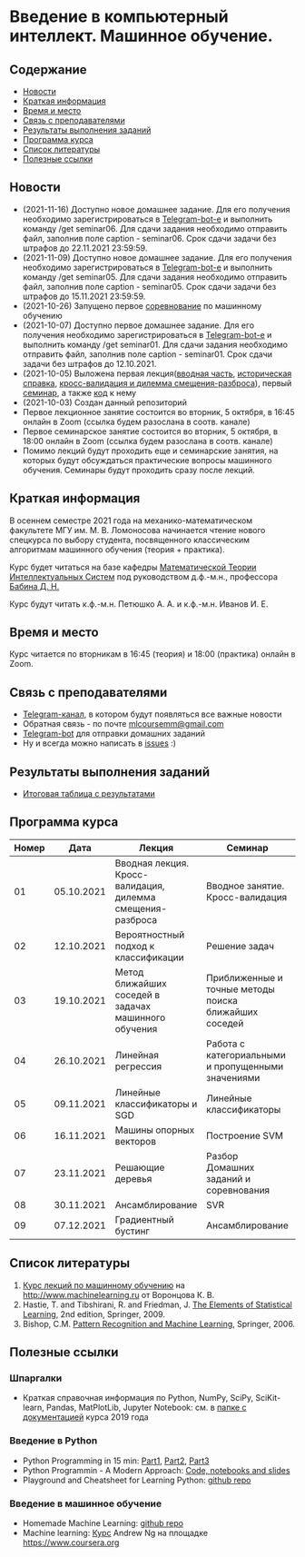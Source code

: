 # Введение в компьютерный интеллект. Машинное обучение.

## Содержание
* [Новости](#news)
* [Краткая информация](#info)
* [Время и место](#ww)
* [Связь с преподавателями](#feedback)
* [Результаты выполнения заданий](#marks)
* [Программа курса](#program)
* [Список литературы](#lit)
* [Полезные ссылки](#links)
## <a name="news" /> Новости

* (2021-11-16) Доступно новое домашнее задание. Для его получения необходимо зарегистрироваться в [Telegram-bot-е](https://t.me/ml2021sharebot) и выполнить команду /get seminar06. Для сдачи задания необходимо отправить файл, заполнив поле caption - seminar06. Срок сдачи задачи без штрафов до 22.11.2021 23:59:59.
* (2021-11-09) Доступно новое домашнее задание. Для его получения необходимо зарегистрироваться в [Telegram-bot-е](https://t.me/ml2021sharebot) и выполнить команду /get seminar05. Для сдачи задания необходимо отправить файл, заполнив поле caption - seminar05. Срок сдачи задачи без штрафов до 15.11.2021 23:59:59.
* (2021-10-26) Запущено первое [соревнование](https://www.kaggle.com/t/18d841b14168480eb305fa9444b46dce) по машинному обучению
* (2021-10-07) Доступно первое домашнее задание. Для его получения необходимо зарегистрироваться в [Telegram-bot-е](https://t.me/ml2021sharebot) и выполнить команду /get seminar01. Для сдачи задания необходимо отправить файл, заполнив поле caption - seminar01. Срок сдачи задачи без штрафов до 12.10.2021.
* (2021-10-05) Выложена первая лекция([вводная часть](https://github.com/mlcoursemm/ml2021autumn/blob/main/lectures/lecture01-intro.pdf), [историческая справка](https://github.com/mlcoursemm/ml2021autumn/blob/main/lectures/lecture01-history_ml_task.pdf), [кросс-валидация и дилемма смещения-разброса](https://github.com/mlcoursemm/ml2021autumn/blob/main/lectures/lecture01-crossval_bv.pdf)), первый [семинар](https://github.com/mlcoursemm/ml2021autumn/blob/main/seminars/seminar01-cv.pdf), а также [код](https://github.com/mlcoursemm/ml2021autumn/blob/main/seminars/seminar01-cv.ipynb) к нему
* (2021-10-03) Создан данный репозиторий
* Первое лекционное занятие состоится во вторник, 5 октября, в 16:45 онлайн в Zoom (ссылка будем разослана в соотв. канале)
* Первое семинарское занятие состоится во вторник, 5 октября, в 18:00 онлайн в Zoom (ссылка будем разослана в соотв. канале)
* Помимо лекций будут проходить еще и семинарские занятия, на которых будут обсуждаться практические вопросы машинного обучения. Семинары будут проходить сразу после лекций.
## <a name="info" /> Краткая информация 
В осеннем семестре 2021 года на механико-математическом факультете МГУ им. М. В. Ломоносова начинается чтение нового спецкурса по выбору студента, посвященного классическим алгоритмам машинного обучения (теория + практика). 

Курс будет читаться на базе кафедры [Математической Теории Интеллектуальных Систем](http://intsys.msu.ru) под руководством д.ф.-м.н., профессора [Бабина Д. Н.](http://intsys.msu.ru/staff/babin/) 

Курс будут читать к.ф.-м.н. Петюшко А. А. и к.ф.-м.н. Иванов И. Е.
## <a name="ww" /> Время и место 
Курс читается по вторникам в 16:45 (теория) и 18:00 (практика) онлайн в Zoom. 
## <a name="feedback" /> Связь с преподавателями
* [Telegram-канал](https://t.me/joinchat/RSbHl7Mnd_Q6M7FM), в котором будут появляться все важные новости
* Обратная связь - по почте mlcoursemm@gmail.com
* [Telegram-bot](https://t.me/ml2021sharebot) для отправки домашних заданий
* Ну и всегда можно написать в [issues](https://github.com/mlcoursemm/ml2021autumn/issues) :)
## <a name="marks" /> Результаты выполнения заданий
* [Итоговая таблица с результатами](https://docs.google.com/spreadsheets/d/1iev2-p4fweLHtSnd-eXP3EIWKZt7gUVv9bGSzKn83_E/edit?usp=sharing)
## <a name="program" /> Программа курса 
| Номер         | Дата          | Лекция                                            | Семинар                                 | ДЗ            |
| ------------- | ------------- | -------------                                     | -------------                           | ------------- |
| 01            | 05.10.2021    | Вводная лекция. Кросс-валидация, дилемма смещения-разброса | Вводное занятие. Кросс-валидация | |
| 02            | 12.10.2021    | Вероятностный подход к классификации | Решение задач | |
| 03            | 19.10.2021    | Метод ближайших соседей в задачах машинного обучения | Приближенные и точные методы поиска ближайших соседей | |
| 04            | 26.10.2021    | Линейная регрессия |  Работа с категориальными и пропущенными значениями | Соревнование |
| 05            | 09.11.2021    | Линейные классификаторы и SGD | Линейные классификаторы | Метрики качества |
| 06            | 16.11.2021    | Машины опорных векторов | Построение SVM | Построение SVM |
| 07            | 23.11.2021    | Решающие деревья | Разбор Домашних заданий и соревнования | Соревнование |
| 08            | 30.11.2021    | Ансамблирование | SVR |  |
| 09            | 07.12.2021    | Градиентный бустинг | Ансамблирование |  |

## <a name="lit" /> Список литературы
1. [Курс лекций по машинному обучению](http://www.machinelearning.ru/wiki/index.php?title=Машинное_обучение_%28курс_лекций%2C_К.В.Воронцов%29) на http://www.machinelearning.ru от Воронцова К. В.
1. Hastie, T. and Tibshirani, R. and Friedman, J. [The Elements of Statistical Learning](https://web.stanford.edu/~hastie/ElemStatLearn/printings/ESLII_print12.pdf), 2nd edition, Springer, 2009.
2. Bishop, C.M. [Pattern Recognition and Machine Learning](https://www.microsoft.com/en-us/research/uploads/prod/2006/01/Bishop-Pattern-Recognition-and-Machine-Learning-2006.pdf), Springer, 2006.
## <a name="links" /> Полезные ссылки 
### Шпаргалки
* Краткая справочная информация по Python, NumPy, SciPy, SciKit-learn, Pandas, MatPlotLib, Jupyter Notebook: см. в [папке с документацией](https://github.com/mlcoursemm/mlcoursemm2019spring/tree/master/cheatsheets) курса 2019 года
### Введение в Python
* Python Programming in 15 min: [Part1](https://towardsdatascience.com/python-programming-in-15-min-part-1-3ad2d773834c), [Part2](https://towardsdatascience.com/python-programming-in-15-min-part-2-480f78713544), [Part3](https://towardsdatascience.com/python-programming-in-15-min-part-3-ce882f9ab9b2)
* Python Programmin - A Modern Approach: [Code, notebooks and slides](https://github.com/vamsi/python-programming-modern-approach)
* Playground and Cheatsheet for Learning Python: [github repo](https://github.com/trekhleb/learn-python)
### Введение в машинное обучение
* Homemade Machine Learning: [github repo](https://github.com/trekhleb/homemade-machine-learning)
* Machine learning: [Курс](https://www.coursera.org/learn/machine-learning) Andrew Ng на площадке https://www.coursera.org
 
